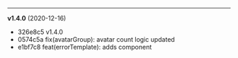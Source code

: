 
-------------------
 **v1.4.0**  (2020-12-16) 

* 326e8c5 v1.4.0
* 0574c5a fix(avatarGroup): avatar count logic updated
* e1bf7c8 feat(errorTemplate): adds component
